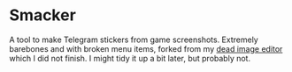 # Smacker

A tool to make Telegram stickers from game screenshots. Extremely barebones and with broken menu items, forked from my [dead image editor](https://github.com/graynk/sie) which I did not finish. I might tidy it up a bit later, but probably not.
